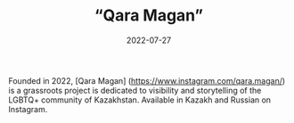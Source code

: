 ﻿---
countries: ["Kazakhstan"]
category: [“Local NGO"]
tags: [“gender NGO”, “LGBTQ”, “instagram”]
dates: [2005-2022]
data_type: [“qualitative”, “narratives”, “discourse”, “visual”] 
title: [“Qara Magan”]
date: [2022-07-27]
language: [“Russian”, “Kazakh”]
description: [Qara Magan is a grassroots project is dedicated to visibility and storytelling of the LGBTQ+ community of Kazakhstan. ]
---

Founded in 2022, [Qara Magan] (https://www.instagram.com/qara.magan/) is a grassroots project is dedicated to visibility and storytelling of the LGBTQ+ community of Kazakhstan. Available in Kazakh and Russian on Instagram. 
